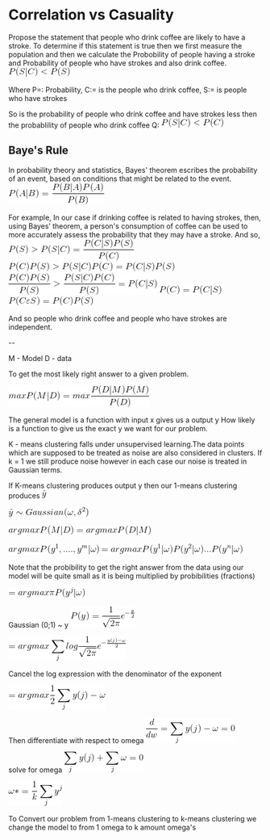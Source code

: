 # Correlation vs Casuality

Propose the statement that people who drink coffee are likely to have a stroke. 
To determine if this statement is true then we first measure the population and then 
we calculate the Probobility of people having a stroke and Probability of people
who have strokes and also drink coffee.
![Probility of C/S](/img/lecture-10/prob1.gif)

Where P=: Probability, C:= is the people who drink coffee, S:= is people who have strokes

So is the probability of people who drink coffee and have strokes less then the
probablility of people who drink coffee
Q: ![Prob of C|S](/img/lecture-10/prob2.gif)

## Baye's Rule 
In probability theory and statistics, Bayes' theorem escribes the probability of an event,
based on conditions that might be related to the event.
![Bayes Rule](/img/lecture-10/baye.gif)

For example, In our case if drinking coffee is related to having strokes, then, using Bayes’
theorem, a person's consumption of coffee can be used to more accurately assess the probability 
that they may have a stroke.
And so,
![Prob of C|S](/img/lecture-10/prob3.gif)
![Prob of C|S](/img/lecture-10/prob4.gif)
![Prob of C|S](/img/lecture-10/prob5.png)
![Prob of C|S](/img/lecture-10/prob6.png)
![Prob of C|S](/img/lecture-10/prob7.png)

And so people who drink coffee and people who have strokes are independent.

--

M - Model
D - data

To get the most likely right answer to a given problem.

![Prob of C|S](/img/lecture-10/prob8.png)

The general model is a function with input x gives us a output y
How likely is a function to give us the exact y we want for our problem.

K - means clustering falls under unsupervised learning.The data points which are supposed to be 
treated as noise are also considered in clusters. If k = 1  we still produce noise however in each
case our noise is treated in Gaussian terms.

If K-means clustering produces output y then our
1-means clustering produces ![yhat](/img/lecture-10/yhat.gif)

![sum1](/img/lecture-10/sum1.gif)

![Prob of C|S](/img/lecture-10/prob9.gif)

![Prob of C|S](/img/lecture-10/prob10.gif)
![Prob of C|S](/img/lecture-10/prob11.gif)

Note that the probibility to get the right answer from the data using our model will be quite small as it 
is being multiplied by probibilities (fractions)

![Prob of C|S](/img/lecture-10/prob12.gif)

Gaussian (0;1) ~ y
![Prob of C|S](/img/lecture-10/prob13.gif)

![Prob of C|S](/img/lecture-10/prob14.gif)

Cancel the log expression with the denominator of the exponent

![Prob of C|S](/img/lecture-10/prob15.gif)

Then differentiate with respect to omega
![Prob of C|S](/img/lecture-10/prob16.gif)

solve for omega
![Prob of C|S](/img/lecture-10/prob17.gif)

![Prob of C|S](/img/lecture-10/prob18.gif)

To Convert our problem from 1-means clustering to k-means clustering we change the model to from 1 omega to 
k amount omega's
